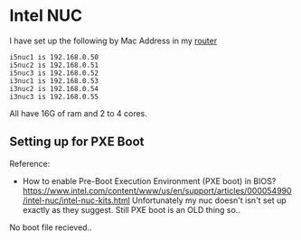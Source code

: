 # Intel NUC

I have set up the following by Mac Address in my [router](router.md)

    i5nuc1 is 192.168.0.50
    i5nuc2 is 192.168.0.51
    i5nuc3 is 192.168.0.52
    i3nuc1 is 192.168.0.53
    i3nuc2 is 192.168.0.54
    i3nuc3 is 192.168.0.55

All have 16G of ram and 2 to 4 cores.  

## Setting up for PXE Boot

Reference: 
 * How to enable Pre-Boot Execution Environment (PXE boot) in BIOS? https://www.intel.com/content/www/us/en/support/articles/000054990/intel-nuc/intel-nuc-kits.html
   Unfortunately my nuc doesn't isn't set up exactly as they suggest. Still PXE boot is an OLD thing so.. 

No boot file recieved.. 